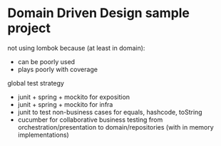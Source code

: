 # Domain Driven Design sample project

not using lombok because (at least in domain):
* can be poorly used
* plays poorly with coverage


global test strategy
* junit + spring + mockito for exposition
* junit + spring + mockito for infra
* junit to test non-business cases for equals, hashcode, toString
* cucumber for collaborative business testing from orchestration/presentation to domain/repositories (with in memory implementations) 